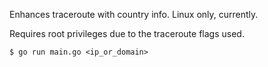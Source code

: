 Enhances traceroute with country info. Linux only, currently.

Requires root privileges due to the traceroute flags used.

```
$ go run main.go <ip_or_domain>
```
